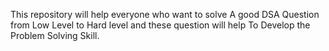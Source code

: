 This repository will help everyone who want to solve A good DSA Question from Low Level to Hard level and these question will help To Develop the Problem Solving Skill.
